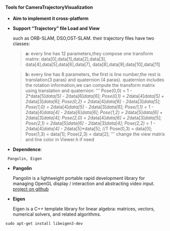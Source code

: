 #### Tools for CameraTrajectoryVisualization
* **Aim to implement it cross-platform**
* **Support “Trajectory” file Load and View**

    such as ORB-SLAM, DSO,OST-SLAM.
    their trajectory files have two classes:
    >**a:**
    >every line has 12 parameters,they compose one transform matrix:
    data[0],data[1],data[2],data[3],
    data[4],data[5],data[6],data[7],
    data[8],data[9],data[10],data[11]

    >**b:**
    >every line has 8 parameters, the first is line number,the rest is translation(3 paras) and quaternion (4 paras).
    quaternion includes the rotation information,we can compute the transform matrix using translation and quaternion:
    '''
             Pose(0,0) = 1 - 2*data[5]*data[5] - 2*data[6]*data[6];
             Pose(0,1) = 2*data[4]*data[5] + 2*data[3]*data[6];
             Pose(0,2) = 2*data[4]*data[6] - 2*data[3]*data[5];
             Pose(1,0) = 2*data[4]*data[5] - 2*data[3]*data[6];
             Pose(1,1) = 1 - 2*data[4]*data[4] - 2*data[6]*data[6];
             Pose(1,2) = 2*data[5]*data[6] + 2*data[3]*data[4];
             Pose(2,0) = 2*data[4]*data[6] + 2*data[3]*data[5];
             Pose(2,1) = 2*data[5]*data[6] - 2*data[3]*data[4];
             Pose(2,2) = 1 - 2*data[4]*data[4] - 2*data[5]*data[5];
             //T
             Pose(0,3) = data[0];
             Pose(1,3) = data[1];
             Pose(2,3) = data[2];
    '''
    change the view matrix and line color in Viewer.h if need


* **Dependence**:
```
 Pangolin, Eigen
```
* **Pangolin**

    Pangolin is a lightweight portable rapid development library for managing OpenGL display / interaction and abstracting video input.
[project on github](https://github.com/stevenlovegrove/Pangolin) 

* **Eigen**

    Eigen is a C++ template library for linear algebra: matrices, vectors, numerical solvers, and related algorithms.
```
sudo apt-get install libeigen3-dev
```
